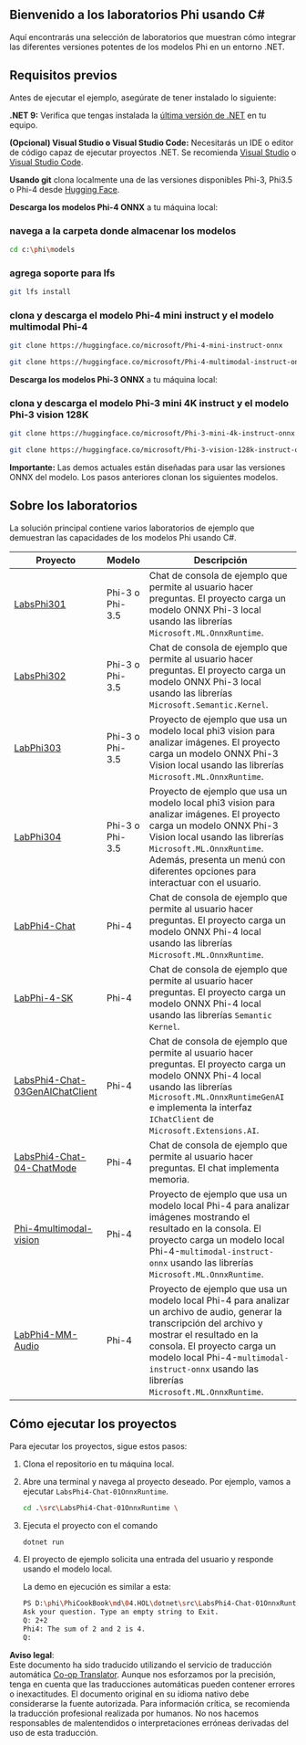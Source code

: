 <!--
CO_OP_TRANSLATOR_METADATA:
{
  "original_hash": "903c509a6d0d1ecce00b849d7f753bdd",
  "translation_date": "2025-07-17T10:30:31+00:00",
  "source_file": "md/04.HOL/dotnet/readme.md",
  "language_code": "es"
}
-->
## Bienvenido a los laboratorios Phi usando C#

Aquí encontrarás una selección de laboratorios que muestran cómo integrar las diferentes versiones potentes de los modelos Phi en un entorno .NET.

## Requisitos previos

Antes de ejecutar el ejemplo, asegúrate de tener instalado lo siguiente:

**.NET 9:** Verifica que tengas instalada la [última versión de .NET](https://dotnet.microsoft.com/download/dotnet?WT.mc_id=aiml-137032-kinfeylo) en tu equipo.

**(Opcional) Visual Studio o Visual Studio Code:** Necesitarás un IDE o editor de código capaz de ejecutar proyectos .NET. Se recomienda [Visual Studio](https://visualstudio.microsoft.com?WT.mc_id=aiml-137032-kinfeylo) o [Visual Studio Code](https://code.visualstudio.com?WT.mc_id=aiml-137032-kinfeylo).

**Usando git** clona localmente una de las versiones disponibles Phi-3, Phi3.5 o Phi-4 desde [Hugging Face](https://huggingface.co/collections/lokinfey/phi-4-family-679c6f234061a1ab60f5547c).

**Descarga los modelos Phi-4 ONNX** a tu máquina local:

### navega a la carpeta donde almacenar los modelos

```bash
cd c:\phi\models
```

### agrega soporte para lfs

```bash
git lfs install 
```

### clona y descarga el modelo Phi-4 mini instruct y el modelo multimodal Phi-4

```bash
git clone https://huggingface.co/microsoft/Phi-4-mini-instruct-onnx

git clone https://huggingface.co/microsoft/Phi-4-multimodal-instruct-onnx
```

**Descarga los modelos Phi-3 ONNX** a tu máquina local:

### clona y descarga el modelo Phi-3 mini 4K instruct y el modelo Phi-3 vision 128K

```bash
git clone https://huggingface.co/microsoft/Phi-3-mini-4k-instruct-onnx

git clone https://huggingface.co/microsoft/Phi-3-vision-128k-instruct-onnx-cpu
```

**Importante:** Las demos actuales están diseñadas para usar las versiones ONNX del modelo. Los pasos anteriores clonan los siguientes modelos.

## Sobre los laboratorios

La solución principal contiene varios laboratorios de ejemplo que demuestran las capacidades de los modelos Phi usando C#.

| Proyecto | Modelo | Descripción |
| ------------ | -----------| ----------- |
| [LabsPhi301](../../../../../md/04.HOL/dotnet/src/LabsPhi301) | Phi-3 o Phi-3.5 | Chat de consola de ejemplo que permite al usuario hacer preguntas. El proyecto carga un modelo ONNX Phi-3 local usando las librerías `Microsoft.ML.OnnxRuntime`. |
| [LabsPhi302](../../../../../md/04.HOL/dotnet/src/LabsPhi302) | Phi-3 o Phi-3.5 | Chat de consola de ejemplo que permite al usuario hacer preguntas. El proyecto carga un modelo ONNX Phi-3 local usando las librerías `Microsoft.Semantic.Kernel`. |
| [LabPhi303](../../../../../md/04.HOL/dotnet/src/LabsPhi303) | Phi-3 o Phi-3.5 | Proyecto de ejemplo que usa un modelo local phi3 vision para analizar imágenes. El proyecto carga un modelo ONNX Phi-3 Vision local usando las librerías `Microsoft.ML.OnnxRuntime`. |
| [LabPhi304](../../../../../md/04.HOL/dotnet/src/LabsPhi304) | Phi-3 o Phi-3.5 | Proyecto de ejemplo que usa un modelo local phi3 vision para analizar imágenes. El proyecto carga un modelo ONNX Phi-3 Vision local usando las librerías `Microsoft.ML.OnnxRuntime`. Además, presenta un menú con diferentes opciones para interactuar con el usuario. | 
| [LabPhi4-Chat](../../../../../md/04.HOL/dotnet/src/LabsPhi4-Chat-01OnnxRuntime) | Phi-4 | Chat de consola de ejemplo que permite al usuario hacer preguntas. El proyecto carga un modelo ONNX Phi-4 local usando las librerías `Microsoft.ML.OnnxRuntime`. |
| [LabPhi-4-SK](../../../../../md/04.HOL/dotnet/src/LabsPhi4-Chat-02SK) | Phi-4 | Chat de consola de ejemplo que permite al usuario hacer preguntas. El proyecto carga un modelo ONNX Phi-4 local usando las librerías `Semantic Kernel`. |
| [LabsPhi4-Chat-03GenAIChatClient](../../../../../md/04.HOL/dotnet/src/LabsPhi4-Chat-03GenAIChatClient) | Phi-4 | Chat de consola de ejemplo que permite al usuario hacer preguntas. El proyecto carga un modelo ONNX Phi-4 local usando las librerías `Microsoft.ML.OnnxRuntimeGenAI` e implementa la interfaz `IChatClient` de `Microsoft.Extensions.AI`. |
| [LabsPhi4-Chat-04-ChatMode](../../../../../md/04.HOL/dotnet/src/LabsPhi4-Chat-04-ChatMode) | Phi-4 | Chat de consola de ejemplo que permite al usuario hacer preguntas. El chat implementa memoria. |
| [Phi-4multimodal-vision](../../../../../md/04.HOL/dotnet/src/LabsPhi4-MultiModal-01Images) | Phi-4 | Proyecto de ejemplo que usa un modelo local Phi-4 para analizar imágenes mostrando el resultado en la consola. El proyecto carga un modelo local Phi-4-`multimodal-instruct-onnx` usando las librerías `Microsoft.ML.OnnxRuntime`. |
| [LabPhi4-MM-Audio](../../../../../md/04.HOL/dotnet/src/LabsPhi4-MultiModal-02Audio) | Phi-4 | Proyecto de ejemplo que usa un modelo local Phi-4 para analizar un archivo de audio, generar la transcripción del archivo y mostrar el resultado en la consola. El proyecto carga un modelo local Phi-4-`multimodal-instruct-onnx` usando las librerías `Microsoft.ML.OnnxRuntime`. |

## Cómo ejecutar los proyectos

Para ejecutar los proyectos, sigue estos pasos:

1. Clona el repositorio en tu máquina local.

1. Abre una terminal y navega al proyecto deseado. Por ejemplo, vamos a ejecutar `LabsPhi4-Chat-01OnnxRuntime`.

    ```bash
    cd .\src\LabsPhi4-Chat-01OnnxRuntime \
    ```

1. Ejecuta el proyecto con el comando

    ```bash
    dotnet run
    ```

1. El proyecto de ejemplo solicita una entrada del usuario y responde usando el modelo local.

   La demo en ejecución es similar a esta:

   ```bash
   PS D:\phi\PhiCookBook\md\04.HOL\dotnet\src\LabsPhi4-Chat-01OnnxRuntime> dotnet run
   Ask your question. Type an empty string to Exit.
   Q: 2+2
   Phi4: The sum of 2 and 2 is 4.
   Q:
   ```

**Aviso legal**:  
Este documento ha sido traducido utilizando el servicio de traducción automática [Co-op Translator](https://github.com/Azure/co-op-translator). Aunque nos esforzamos por la precisión, tenga en cuenta que las traducciones automáticas pueden contener errores o inexactitudes. El documento original en su idioma nativo debe considerarse la fuente autorizada. Para información crítica, se recomienda la traducción profesional realizada por humanos. No nos hacemos responsables de malentendidos o interpretaciones erróneas derivadas del uso de esta traducción.